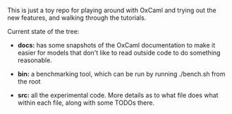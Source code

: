 This is just a toy repo for playing around with OxCaml and trying out
the new features, and walking through the tutorials.

Current state of the tree:

- **docs:** has some snapshots of the OxCaml documentation to make it
  easier for models that don't like to read outside code to do
  something reasonable.

- **bin:** a benchmarking tool, which can be run by running ./bench.sh
  from the root

- **src:** all the experimental code. More details as to what file
  does what within each file, along with some TODOs there.
